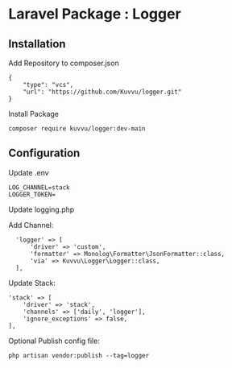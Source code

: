 # Laravel Package : Logger

## Installation

Add Repository to composer.json
```
{
    "type": "vcs",
    "url": "https://github.com/Kuvvu/logger.git"
}
```

Install Package
```
composer require kuvvu/logger:dev-main 
```

## Configuration

Update .env
```
LOG_CHANNEL=stack
LOGGER_TOKEN=
``` 

Update logging.php

Add Channel:
```
  'logger' => [
      'driver' => 'custom',
      'formatter' => Monolog\Formatter\JsonFormatter::class,
      'via' => Kuvvu\Logger\Logger::class,
  ],
```

Update Stack:
```
'stack' => [
    'driver' => 'stack',
    'channels' => ['daily', 'logger'],
    'ignore_exceptions' => false,
],
```

Optional Publish config file: 
```
php artisan vendor:publish --tag=logger
```
